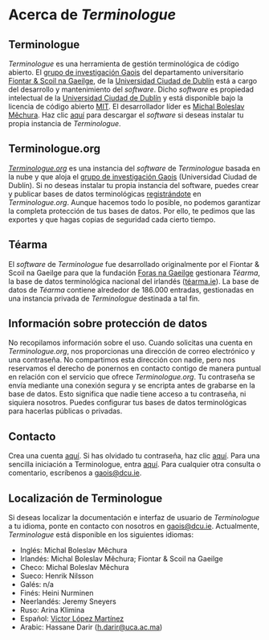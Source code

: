 # Acerca de *Terminologue*

## Terminologue

*Terminologue* es una herramienta de gestión terminológica de código abierto. El [grupo de investigación Gaois](https://www.gaois.ie/en/) del departamento universitario [Fiontar & Scoil na Gaeilge](https://www.dcu.ie/fiontar_scoilnagaeilge/gaeilge/index.shtml), de la [Universidad Ciudad de Dublín](https://www.dcu.ie/) está a cargo del desarrollo y mantenimiento del *software*. Dicho *software* es propiedad intelectual de la [Universidad Ciudad de Dublín](https://www.dcu.ie/) y está disponible bajo la licencia de código abierto [MIT](https://opensource.org/licenses/MIT). El desarrollador líder es [Michal Boleslav Měchura](https://michmech.github.io/). Haz clic [aquí](https://github.com/gaois/terminologue) para descargar el *software* si deseas instalar tu propia instancia de *Terminologue*.

## Terminologue.org

*[Terminologue.org](https://www.terminologue.org/)* es una instancia del *software* de *Terminologue* basada en la nube y que aloja el [grupo de investigación Gaois](https://www.gaois.ie/en/) (Universidad Ciudad de Dublín). Si no deseas instalar tu propia instancia del software, puedes crear y publicar bases de datos terminológicas [registrándote](/signup/) en *Terminologue.org*. Aunque hacemos todo lo posible, no podemos garantizar la completa protección de tus bases de datos. Por ello, te pedimos que las exportes y que hagas copias de seguridad cada cierto tiempo.

## Téarma

El *software* de *Terminologue* fue desarrollado originalmente por el Fiontar & Scoil na Gaeilge para que la fundación [Foras na Gaeilge](https://www.forasnagaeilge.ie/) gestionara *Téarma*, la base de datos terminológica nacional del irlandés ([téarma.ie](https://www.tearma.ie/)). La base de datos de *Téarma* contiene alrededor de 186.000 entradas, gestionadas en una instancia privada de *Terminologue* destinada a tal fin.

## Información sobre protección de datos

No recopilamos información sobre el uso. Cuando solicitas una cuenta en *Terminologue.org*, nos proporcionas una dirección de correo electrónico y una contraseña. No compartimos esta dirección con nadie, pero nos reservamos el derecho de ponernos en contacto contigo de manera puntual en relación con el servicio que ofrece *Terminologue.org*. Tu contraseña se envía mediante una conexión segura y se encripta antes de grabarse en la base de datos. Esto significa que nadie tiene acceso a tu contraseña, ni siquiera nosotros. Puedes configurar tus bases de datos terminológicas para hacerlas públicas o privadas.

## Contacto

Crea una cuenta [aquí](/signup/). Si has olvidado tu contraseña, haz clic [aquí](/forgotpwd/). Para una sencilla iniciación a Terminologue, entra [aquí](/docs/intro/). Para cualquier otra consulta o comentario, escríbenos a <gaois@dcu.ie>.

## Localización de Terminologue

Si deseas localizar la documentación e interfaz de usuario de *Terminologue* a tu idioma, ponte en contacto con nosotros en <gaois@dcu.ie>. Actualmente, *Terminologue* está disponible en los siguientes idiomas:

- Inglés: Michal Boleslav Měchura
- Irlandés: Michal Boleslav Měchura; Fiontar & Scoil na Gaeilge
- Checo: Michal Boleslav Měchura
- Sueco: Henrik Nilsson
- Galés: n/a
- Finés: Heini Nurminen
- Neerlandés: Jeremy Sneyers
- Ruso: Arina Klimina
- Español: [Víctor López Martínez](https://www.linkedin.com/in/translatorvictorlopez/)
- Arabic: Hassane Darir (<h.darir@uca.ac.ma>)
